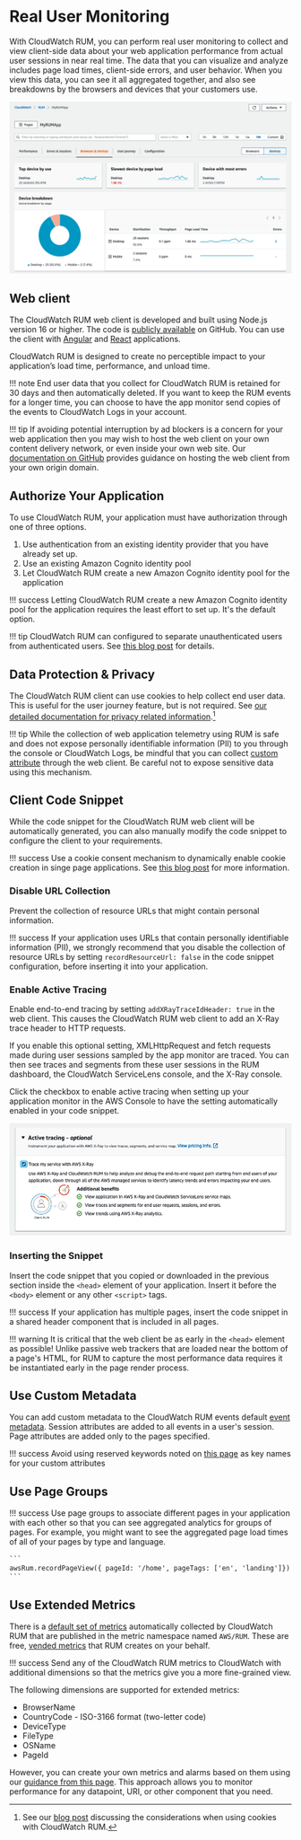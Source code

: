 # Real User Monitoring

With CloudWatch RUM, you can perform real user monitoring to collect and view client-side data about your web application performance from actual user sessions in near real time. The data that you can visualize and analyze includes page load times, client-side errors, and user behavior. When you view this data, you can see it all aggregated together, and also see breakdowns by the browsers and devices that your customers use.

![RUM application monitor dashboard showing device breakdown](../images/rum2.png)

## Web client

The CloudWatch RUM web client is developed and built using Node.js version 16 or higher. The code is [publicly available](https://github.com/aws-observability/aws-rum-web) on GitHub. You can use the client with [Angular](https://github.com/aws-observability/aws-rum-web/blob/main/docs/cdn_angular.md) and [React](https://github.com/aws-observability/aws-rum-web/blob/main/docs/cdn_react.md) applications.

CloudWatch RUM is designed to create no perceptible impact to your application’s load time, performance, and unload time.

!!! note
    End user data that you collect for CloudWatch RUM is retained for 30 days and then automatically deleted. If you want to keep the RUM events for a longer time, you can choose to have the app monitor send copies of the events to CloudWatch Logs in your account.

!!! tip
    If avoiding potential interruption by ad blockers is a concern for your web application then you may wish to host the web client on your own content delivery network, or even inside your own web site. Our [documentation on GitHub](https://github.com/aws-observability/aws-rum-web/blob/main/docs/cdn_installation.md) provides guidance on hosting the web client from your own origin domain.

## Authorize Your Application

To use CloudWatch RUM, your application must have authorization through one of three options.

1. Use authentication from an existing identity provider that you have already set up.
1. Use an existing Amazon Cognito identity pool
1. Let CloudWatch RUM create a new Amazon Cognito identity pool for the application

!!! success
    Letting CloudWatch RUM create a new Amazon Cognito identity pool for the application requires the least effort to set up. It's the default option.

!!! tip
    CloudWatch RUM can configured to separate unauthenticated users from authenticated users. See [this blog post](https://aws.amazon.com/blogs/mt/how-to-isolate-signed-in-users-from-guest-users-within-amazon-cloudwatch-rum/) for details. 

## Data Protection & Privacy

The CloudWatch RUM client can use cookies to help collect end user data. This is useful for the user journey feature, but is not required. See [our detailed documentation for privacy related information](https://docs.aws.amazon.com/AmazonCloudWatch/latest/monitoring/CloudWatch-RUM-privacy.html).[^1]

!!! tip
    While the collection of web application telemetry using RUM is safe and does not expose personally identifiable information (PII) to you through the console or CloudWatch Logs, be mindful that you can collect [custom attribute](https://docs.aws.amazon.com/AmazonCloudWatch/latest/monitoring/CloudWatch-RUM-custom-metadata.html) through the web client. Be careful not to expose sensitive data using this mechanism.

## Client Code Snippet

While the code snippet for the CloudWatch RUM web client will be automatically generated, you can also manually modify the code snippet to configure the client to your requirements. 

!!! success
    Use a cookie consent mechanism to dynamically enable cookie creation in singe page applications. See [this blog post](https://aws.amazon.com/blogs/mt/how-and-when-to-enable-session-cookies-with-amazon-cloudwatch-rum/) for more information.

### Disable URL Collection 

Prevent the collection of resource URLs that might contain personal information.

!!! success
    If your application uses URLs that contain personally identifiable information (PII), we strongly recommend that you disable the collection of resource URLs by setting `recordResourceUrl: false` in the code snippet configuration, before inserting it into your application.

### Enable Active Tracing

Enable end-to-end tracing by setting `addXRayTraceIdHeader: true` in the web client. This causes the CloudWatch RUM web client to add an X-Ray trace header to HTTP requests.

If you enable this optional setting, XMLHttpRequest and fetch requests made during user sessions sampled by the app monitor are traced. You can then see traces and segments from these user sessions in the RUM dashboard, the CloudWatch ServiceLens console, and the X-Ray console. 

Click the checkbox to enable active tracing when setting up your application monitor in the AWS Console to have the setting automatically enabled in your code snippet.

![Active tracing setup for RUM application monitor](../images/rum1.png)

### Inserting the Snippet

Insert the code snippet that you copied or downloaded in the previous section inside the `<head>` element of your application. Insert it before the `<body>` element or any other `<script>` tags.

!!! success
    If your application has multiple pages, insert the code snippet in a shared header component that is included in all pages.

!!! warning
    It is critical that the web client be as early in the `<head>` element as possible! Unlike passive web trackers that are loaded near the bottom of a page's HTML, for RUM to capture the most performance data requires it be instantiated early in the page render process.

## Use Custom Metadata

You can add custom metadata to the CloudWatch RUM events default [event metadata](https://docs.aws.amazon.com/AmazonCloudWatch/latest/monitoring/CloudWatch-RUM-datacollected.html#CloudWatch-RUM-datacollected-metadata). Session attributes are added to all events in a user's session. Page attributes are added only to the pages specified.

!!! success
    Avoid using reserved keywords noted on [this page](https://docs.aws.amazon.com/AmazonCloudWatch/latest/monitoring/CloudWatch-RUM-custom-metadata.html#CloudWatch-RUM-custom-metadata-syntax) as key names for your custom attributes

## Use Page Groups

!!! success
    Use page groups to associate different pages in your application with each other so that you can see aggregated analytics for groups of pages. For example, you might want to see the aggregated page load times of all of your pages by type and language.

    ```
    awsRum.recordPageView({ pageId: '/home', pageTags: ['en', 'landing']})
    ```

## Use Extended Metrics

There is a [default set of metrics](https://docs.aws.amazon.com/AmazonCloudWatch/latest/monitoring/CloudWatch-RUM-metrics.html) automatically collected by CloudWatch RUM that are published in the metric namespace named `AWS/RUM`. These are free, [vended metrics](../../tools/metrics/#vended-metrics) that RUM creates on your behalf.

!!! success
    Send any of the CloudWatch RUM metrics to CloudWatch with additional dimensions so that the metrics give you a more fine-grained view.

The following dimensions are supported for extended metrics:

- BrowserName
- CountryCode - ISO-3166 format (two-letter code)
- DeviceType
- FileType
- OSName
- PageId

However, you can create your own metrics and alarms based on them using our [guidance from this page](https://aws.amazon.com/blogs/mt/create-metrics-and-alarms-for-specific-web-pages-amazon-cloudwatch-rum/). This approach allows you to monitor performance for any datapoint, URI, or other component that you need.

[^1]: See our [blog post](https://aws.amazon.com/blogs/mt/how-and-when-to-enable-session-cookies-with-amazon-cloudwatch-rum/) discussing the considerations when using cookies with CloudWatch RUM.